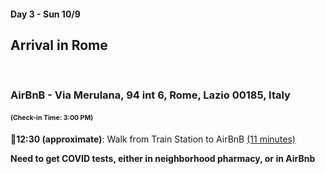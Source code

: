 #### Day 3 - Sun 10/9 
## Arrival in Rome
<br>

### AirBnB - Via Merulana, 94 int 6, Rome, Lazio 00185, Italy 
#### <span style="font-size:75%">(Check-in Time: 3:00 PM)</span>

🚶**12:30 (approximate)**: Walk from Train Station to AirBnB [(11 minutes)](https://goo.gl/maps/UoVfD7pYrtoNMjom7)

**Need to get COVID tests, either in neighborhood pharmacy, or in AirBnb**